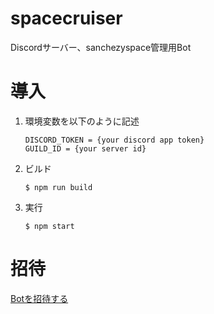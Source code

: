 # spacecruiser
Discordサーバー、sanchezyspace管理用Bot

# 導入
1. 環境変数を以下のように記述
    ```
    DISCORD_TOKEN = {your discord app token}
    GUILD_ID = {your server id}
    ```

2. ビルド
    ```
    $ npm run build
    ```
3. 実行
    ```
    $ npm start
    ```

# 招待
[Botを招待する](https://discord.com/api/oauth2/authorize?client_id=1116186393392193627&permissions=8&scope=bot)